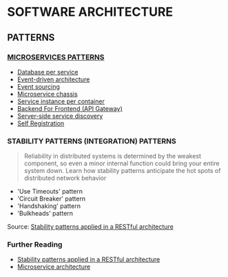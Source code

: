 # SOFTWARE ARCHITECTURE
## PATTERNS

### [MICROSERVICES PATTERNS](http://microservices.io/patterns/index.html)
* [Database per service](http://microservices.io/patterns/data/database-per-service.html)
* [Event-driven architecture](http://microservices.io/patterns/data/event-driven-architecture.html)
* [Event sourcing](http://microservices.io/patterns/data/event-sourcing.html)
* [Microservice chassis](http://microservices.io/patterns/microservice-chassis.html)
* [Service instance per container](http://microservices.io/patterns/deployment/service-per-container.html)
* [Backend For Frontend (API Gateway)](https://www.thoughtworks.com/insights/blog/bff-soundcloud)
* [Server-side service discovery](http://microservices.io/patterns/server-side-discovery.html)
* [Self Registration](http://microservices.io/patterns/self-registration.html)


### STABILITY PATTERNS (INTEGRATION) PATTERNS
> Reliability in distributed systems is determined by the weakest component, so even a minor internal function could bring your entire system down. Learn how stability patterns anticipate the hot spots of distributed network behavior

* 'Use Timeouts' pattern
* 'Circuit Breaker' pattern
* 'Handshaking' pattern
* 'Bulkheads' pattern

Source: [Stability patterns applied in a RESTful architecture](http://www.javaworld.com/article/2824163/application-performance/stability-patterns-applied-in-a-restful-architecture.html)

### Further Reading
* [Stability patterns applied in a RESTful architecture](http://www.javaworld.com/article/2824163/application-performance/stability-patterns-applied-in-a-restful-architecture.html)
* [Microservice architecture](http://microservices.io/index.html)
